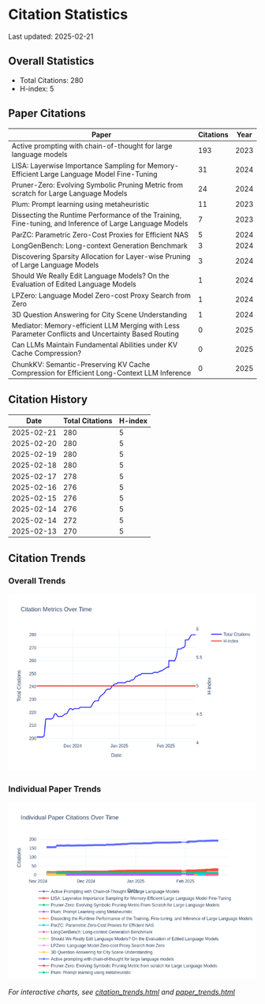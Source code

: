 # Citation Statistics

Last updated: 2025-02-21

## Overall Statistics
- Total Citations: 280
- H-index: 5

## Paper Citations

| Paper | Citations | Year |
| ----- | --------- | ---- |
| Active prompting with chain-of-thought for large language models | 193 | 2023 |
| LISA: Layerwise Importance Sampling for Memory-Efficient Large Language Model Fine-Tuning | 31 | 2024 |
| Pruner-Zero: Evolving Symbolic Pruning Metric from scratch for Large Language Models | 24 | 2024 |
| Plum: Prompt learning using metaheuristic | 11 | 2023 |
| Dissecting the Runtime Performance of the Training, Fine-tuning, and Inference of Large Language Models | 7 | 2023 |
| ParZC: Parametric Zero-Cost Proxies for Efficient NAS | 5 | 2024 |
| LongGenBench: Long-context Generation Benchmark | 3 | 2024 |
| Discovering Sparsity Allocation for Layer-wise Pruning of Large Language Models | 3 | 2024 |
| Should We Really Edit Language Models? On the Evaluation of Edited Language Models | 1 | 2024 |
| LPZero: Language Model Zero-cost Proxy Search from Zero | 1 | 2024 |
| 3D Question Answering for City Scene Understanding | 1 | 2024 |
| Mediator: Memory-efficient LLM Merging with Less Parameter Conflicts and Uncertainty Based Routing | 0 | 2025 |
| Can LLMs Maintain Fundamental Abilities under KV Cache Compression? | 0 | 2025 |
| ChunkKV: Semantic-Preserving KV Cache Compression for Efficient Long-Context LLM Inference | 0 | 2025 |

## Citation History

| Date | Total Citations | H-index |
| ---- | --------------- | ------- |
| 2025-02-21 | 280 | 5 |
| 2025-02-20 | 280 | 5 |
| 2025-02-19 | 280 | 5 |
| 2025-02-18 | 280 | 5 |
| 2025-02-17 | 278 | 5 |
| 2025-02-16 | 276 | 5 |
| 2025-02-15 | 276 | 5 |
| 2025-02-14 | 276 | 5 |
| 2025-02-14 | 272 | 5 |
| 2025-02-13 | 270 | 5 |

## Citation Trends

### Overall Trends
![Citation Trends](citation_trends.png)

### Individual Paper Trends
![Paper Trends](paper_trends.png)

*For interactive charts, see [citation_trends.html](citation_trends.html) and [paper_trends.html](paper_trends.html)*